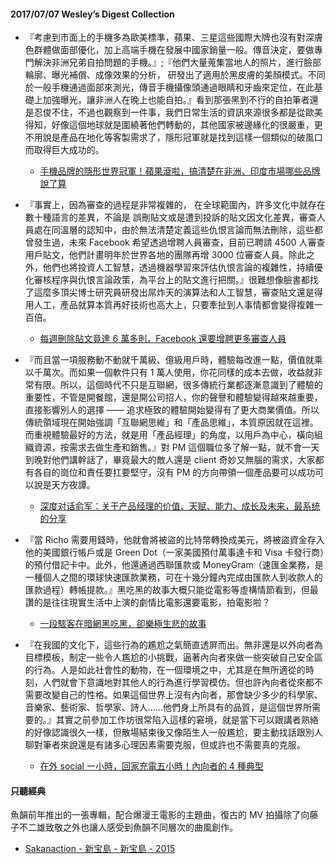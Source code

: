 #### 2017/07/07 Wesley’s Digest Collection

- 『考慮到市面上的手機多為歐美標準，蘋果、三星這些國際大牌也沒有對深膚色群體做面部優化，加上高端手機在發展中國家銷量一般。傳音決定，要做專門解決非洲兄弟自拍問題的手機。』;『他們大量蒐集當地人的照片，進行臉部輪廓、曝光補償、成像效果的分析， 研發出了適用於黑皮膚的美顏模式。不同於一般手機通過面部來測光，傳音手機攝像頭通過眼睛和牙齒來定位，在此基礎上加強曝光，讓非洲人在晚上也能自拍。』看到那張黑到不行的自拍筆者還是忍俊不住，不過也觀察到一件事，我們日常生活的資訊來源很多都是從歐美得知，好像這個地球就是圍繞著他們轉動的，其他國家被邊緣化的很嚴重，更不用說是產品在地化等客製需求了，隱形冠軍就是找到這樣一個類似的破風口而取得巨大成功的。
  - [手機品牌的隱形世界冠軍！蘋果滾啦，搞清楚在非洲、印度市場哪些品牌說了算](https://buzzorange.com/techorange/2017/06/30/phone-champion-in-africa-and-india/)
  
- 『事實上，因為審查的過程是非常複雜的， 在全球範圍內，許多文化中就存在數十種語言的差異，不論是 誤刪貼文或是遭到投訴的貼文因文化差異，審查人員處在同溫層的認知中，由於無法清楚定義這些仇恨言論而無法刪除，這些都曾發生過，未來 Facebook 希望透過增聘人員審查，目前已聘請 4500 人審查用戶貼文，他們計畫明年於世界各地的團隊再增 3000 位審查人員。除此之外，他們也將投資人工智慧，透過機器學習來評估仇恨言論的複雜性，持續優化審核程序與仇恨言論政策，為平台上的貼文進行把關。』很難想像臉書都找了這麼多頂尖博士研究員研發出屌炸天的演算法和人工智慧，審查貼文還是得用人工，產品就算本質再好技術也高大上，只要牽扯到人事情都會變得複雜一百倍。
  - [每週刪除貼文竟達 6 萬多則，Facebook 還要增聘更多審查人員](https://www.inside.com.tw/2017/07/02/facebook-to-delete-66k-hate-speech-posts-per-week)
  
- 『而且當一項服務動不動就千萬級、億級用戶時，體驗每改進一點，價值就乘以千萬次。而如果一個軟件只有 1 萬人使用，你花同樣的成本去做，收益就非常有限。所以，這個時代不只是互聯網，很多傳統行業都逐漸意識到了體驗的重要性，不管是開餐館，還是開公司招人，你的聲譽和體驗變得越來越重要，直接影響別人的選擇 —— 追求極致的體驗開始變得有了更大商業價值。所以傳統領域現在開始強調「互聯網思維」和「產品思維」，本質原因就在這裡。而重視體驗最好的方法，就是用「產品經理」的角度，以用戶為中心，橫向組織資源，按需求去做生產和銷售。』對 PM 這個職位多了解一點，就不會一天到晚對他們講幹話了，畢竟最大的敵人還是 client 奇妙又無腦的需求，大家都有各自的崗位和責任要扛要堅守，沒有 PM 的方向帶領一個產品要可以成功可以說是天方夜譚。
  - [深度对话俞军：关于产品经理的价值、天赋、能力、成长及未来，最系统的分享](https://mp.weixin.qq.com/s?__biz=MjM5NjE5OTk2NA%3D%3D&mid=2651020227&idx=1&sn=d4438b0ad9426b88fb94d5d11bfd3d76&chksm=bd1b10b08a6c99a6f2401d9361078f263ebb8b2baa533b2a9511fcc3eeb11fc4f71ebf463c16&mpshare=1&scene=1&srcid=0629LqFY8SfW7kq4z3Dsmj6W&key=41aba78a08e0c639f0fd87ed4d1ea91d34564cefb6f86aa0cfbe7f4951013e28471ee3e0e773ca1647b026b63c2f0418bee4c17f488261754c68b05cd13742bfa34b81136fc8d3560adc8e0fafd1095f&ascene=0&uin=Mjg2MTg5NjA0Mw%3D%3D&devicetype=iMac+MacBookPro11%2C1+OSX+OSX+10.12+build%2816A323%29&version=12020110&nettype=WIFI&fontScale=100&pass_ticket=WfITpHYtHYtZkuyRpj243estKGYvax8y%2BWlvmtpg5zbeqIf8H3JgUeFjfg%2Bu68%2F7)
  
- 『當 Richo 需要用錢時，他就會將被盜的比特幣轉換成美元，將被盜資金存入他的美國銀行帳戶或是 Green Dot（一家美國預付萬事達卡和 Visa 卡發行商）的預付借記卡中。此外，他還通過西聯匯款或 MoneyGram（速匯金業務，是一種個人之間的環球快速匯款業務，可在十幾分鐘內完成由匯款人到收款人的匯款過程）轉帳提款。』黑吃黑的故事大概只能從電影等虛構情節看到，但最讚的是往往現實生活中上演的劇情比電影還要電影，拍電影啦？
  - [一段駭客在暗網黑吃黑，卻樂極生悲的故事](https://www.inside.com.tw/2017/07/03/wallingford-pleads-guilty-to-bitcoin-phishing-scheme)


- 『在我國的文化下，這些行為的尷尬之氣簡直透屏而出。無非還是以外向者為目標模板，制定一些令人尷尬的小挑戰，逼著內向者來做一些突破自己安全區的行為。人是如此社會性的動物，在一個環境之中，尤其是在無所適從的時刻，人們就會下意識地對其他人的行為進行學習模仿。但也許內向者從來都不需要改變自己的性格。如果這個世界上沒有內向者，那會缺少多少的科學家、音樂家、藝術家、哲學家、詩人……他們身上所具有的品質，是這個世界所需要的。』其實之前參加工作坊很常陷入這樣的窘境，就是當下可以跟講者熟絡的好像認識很久一樣，但散場結束後又像陌生人一般尷尬，要主動找話跟別人聊對筆者來說還是有諸多心理因素需要克服，但或許也不需要真的克服。
  - [在外 social 一小時，回家充電五小時！內向者的 4 種典型](https://buzzorange.com/vidaorange/2017/07/03/about-introvert/)





#### 只聽經典
魚韻前年推出的一張專輯，配合爆漫王電影的主題曲，復古的 MV 拍攝除了向藤子不二雄致敬之外也讓人感受到魚韻不同層次的曲風創作。
- [Sakanaction - 新宝島 - 新宝島 - 2015](https://www.youtube.com/watch?v=LIlZCmETvsY)